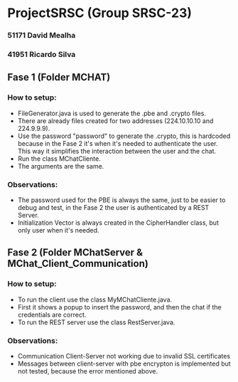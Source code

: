 # ProjectSRSC (Group SRSC-23)

### 51171 David Mealha
### 41951 Ricardo Silva

## Fase 1 (Folder MCHAT)

### How to setup:
* FileGenerator.java is used to generate the .pbe and .crypto files.	
* There are already files created for two addresses (224.10.10.10 and 224.9.9.9).
* Use the password "password" to generate the .crypto, this is hardcoded because in the Fase 2 it's when it's needed to authenticate the user. This way it simplifies the interaction between the user and the chat.
* Run the class MChatCliente.
* The arguments are the same.

### Observations:
* The password used for the PBE is always the same, just to be easier to debug and test, in the Fase 2 the user is authenticated by a REST Server.
* Initialization Vector is always created in the CipherHandler class, but only user when it's needed.


## Fase 2 (Folder MChatServer & MChat_Client_Communication)

### How to setup:
* To run the client use the class MyMChatCliente.java.
* First it shows a popup to insert the password, and then the chat if the credentials are correct.
* To run the REST server use the class RestServer.java.

### Observations:
* Communication Client-Server not working due to invalid SSL certificates
* Messages between client-server with pbe encrypton is implemented but not tested, because the error mentioned above.
